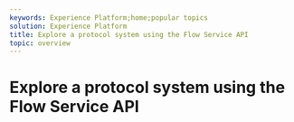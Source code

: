 ```yaml
---
keywords: Experience Platform;home;popular topics
solution: Experience Platform
title: Explore a protocol system using the Flow Service API
topic: overview
---
```


# Explore a protocol system using the Flow Service API